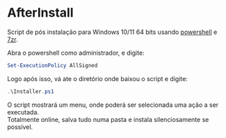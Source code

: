 # AfterInstall

Script de pós instalação para Windows 10/11 64 bits usando [powershell](https://docs.microsoft.com/pt-br/powershell/scripting/overview?view=powershell-7.2) e [7zr](https://www.7-zip.org/download.html).

Abra o powershell como administrador, e digite:

```powershell
Set-ExecutionPolicy AllSigned
``` 
Logo após isso, vá ate o diretório onde baixou o script e digite:

```powershell
.\Installer.ps1
```
O script mostrará um menu, onde poderá ser selecionada uma ação a ser executada.<br>
Totalmente online, salva tudo numa pasta e instala silenciosamente se possível.




 
